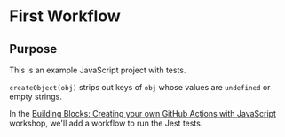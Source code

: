 # First Workflow

## Purpose

This is an example JavaScript project with tests.

`createObject(obj)` strips out keys of `obj` whose values are `undefined` or empty strings.

In the [Building Blocks: Creating your own GitHub Actions with JavaScript](https://githubuniverse.com/workshops/#building-blocks-58-creating-your-own-github-actions-with-javascript) workshop, we'll add a workflow to run the Jest tests.
